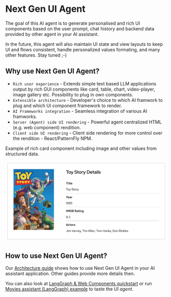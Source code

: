 # Next Gen UI Agent

The goal of this AI agent is to generate personalised and rich UI components based on 
the user prompt, chat history and backend data provided by other agent in your AI assistant.

In the future, this agent will also maintain UI state and view layouts to keep UI and flows 
consistent, handle personalized values formating, and many other features. Stay tuned ;-)

## Why use Next Gen UI Agent?

* `Rich user experience` - Extends simple text based LLM applications output by rich GUI components like card, table, chart, 
video-player, image gallery etc. Possibility to plug in own components.
* `Extensible architecture` - Developer's choice to which AI framwork to plug and which UI component framework to render.
* `AI Frameworks integration` - Seamless integration of various AI framworks.
* `Server (Agent) side UI rendering` - Powerful agent centralized HTML (e.g. web component) rendition.
* `Client side UI rendering` - Client side rendering for more control over the rendition - React/PatternFly NPM.

Example of rich card component including image and other values from structured data.

![Card UI Component](img/data_ui_block_card.png "Card UI Component")

## How to use Next Gen UI Agent?

Our [Architecture guide](guide/architecture.md) shows how to use Next Gen UI Agent in your AI assistant application. 
Other guides provide more details then.

You can also look at [LangGraph & Web Components quickstart](quickstart/langgraph_web_components.md) or
run [Movies assistant (LangGraph) example](example/langgraph_movies.md) to taste the *UI agent*.



